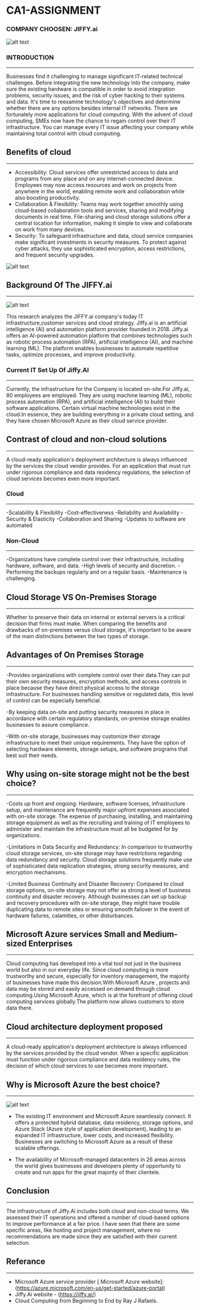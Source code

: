 # CA1-ASSIGNMENT 

### COMPANY CHOOSEN: JIFFY.ai 

![alt text]( https://encrypted-tbn0.gstatic.com/images?q=tbn:ANd9GcSFZvbWJ7kWjlKto5d2FqPg1n9jNgzoNjeYoKw0pZuX-n0DwuOWx0ODR4LZfnK6ihDz7rQ&usqp=CAU.png)

### **INTRODUCTION**
________________
Businesses find it challenging to manage significant IT-related technical challenges. Before integrating the new technology into the company, make sure the existing hardware is compatible in order to avoid integration problems, security issues, and the risk of cyber hacking to their systems and data. It's time to reexamine technology's objectives and determine whether there are any options besides internal IT networks. There are fortunately more applications for cloud computing. With the advent of cloud computing, SMEs now have the chance to regain control over their IT infrastructure. You can manage every IT issue affecting your company while maintaining total control with cloud computing.

## Benefits of cloud 
_____________________
- Accessibility: Cloud services offer unrestricted access to data and programs from any place and on any internet-connected device. Employees may now access resources 
  and work on projects from anywhere in the world, enabling remote work and collaboration while also boosting productivity.
- Collaboration & Flexibility: Teams may work together smoothly using cloud-based collaboration tools and services, sharing and modifying documents in real time. File-sharing and cloud storage solutions offer a central location for information, making it simple to view and collaborate on work from many devices.
- Security: To safeguard infrastructure and data, cloud service companies make significant investments in security measures. To protect against cyber attacks, they use sophisticated encryption, access restrictions, and frequent security upgrades. 
 

![alt text](https://tflive.wpenginepowered.com/wp-content/uploads/2020/01/benefits_of_cloud_computing.jpg)


## **Background Of The JIFFY.ai**
__________________________________
![alt text](https://static.crozdesk.com/web_app_library/providers/logos/000/008/508/box/jiffy.ai-1669210952-logo.png?1669210952.jpg)

This research analyzes the  JIFFY.ai company's  today IT infrastructure,customer services and cloud strategy. Jiffy.ai is an artificial intelligence (AI) and automation platform provider founded in 2018. Jiffy.ai offers an AI-powered automation platform that combines technologies such as robotic process automation (RPA), artificial intelligence (AI), and machine learning (ML). The platform enables businesses to automate repetitive tasks, optimize processes, and improve productivity.

### Current IT Set Up Of Jiffy.AI
______________________

Currently, the infrastructure for the Company is located on-site.For Jiffy.ai, 80 employees are employed. They are using machine learning (ML), robotic process automation (RPA), and artificial intelligence (AI) to build their software applications. Certain virtual machine technologies exist in the cloud.In essence, they are building everything in a private cloud setting, and they have chosen Microsoft Azure as their cloud service provider.

## Contrast of cloud and non-cloud solutions 
--------------------------------------------
A cloud-ready application's deployment architecture is always influenced by the services the cloud vendor provides. For an application that must run under rigorous compliance and data residency regulations, the selection of cloud services becomes even more important.

### Cloud
_________
-Scalability & Flexibility
-Cost-effectiveness
-Reliability and Availability
-Security & Elasticity
-Collaboration and Sharing
-Updates to software are automated

### Non-Cloud 
_____________
-Organizations have complete control over their infrastructure, including hardware, software, and data.
-High levels of security and discretion.
-Performing the backups regularly and on a regular basis.
-Maintenance is challenging.

## Cloud Storage VS On-Premises Storage 
__________________________________________
Whether to preserve their data on internal or external servers is a critical decision that firms must make. When comparing the benefits and drawbacks of on-premises versus cloud storage, it's important to be aware of the main distinctions between the two types of storage.

## Advantages of On Premises Storage 
-------------------------------------
-Provides organizations with complete control over their data.They can put their own security measures, encryption methods, and access controls in place because they have direct physical access to the storage infrastructure. For businesses handling sensitive or regulated data, this level of control can be especially beneficial.

-By keeping data on-site and putting security measures in place in accordance with certain regulatory standards, on-premise storage enables businesses to assure compliance.

-With on-site storage, businesses may customize their storage infrastructure to meet their unique requirements. They have the option of selecting hardware elements, storage setups, and software programs that best suit their needs. 

## Why using on-site storage might not be the best choice?
___________________________________________________________
-Costs up front and ongoing: Hardware, software licenses, infrastructure setup, and maintenance are frequently major upfront expenses associated with on-site storage. The expense of purchasing, installing, and maintaining storage equipment as well as the recruiting and training of IT employees to administer and maintain the infrastructure must all be budgeted for by organizations.

-Limitations in Data Security and Redundancy: In comparison to trustworthy cloud storage services, on-site storage may have restrictions regarding data redundancy and security. Cloud storage solutions frequently make use of sophisticated data replication strategies, strong security measures, and encryption mechanisms.

-Limited Business Continuity and Disaster Recovery: Compared to cloud storage options, on-site storage may not offer as strong a level of business continuity and disaster recovery. Although businesses can set up backup and recovery procedures with on-site storage, they might have trouble duplicating data to remote sites or ensuring smooth failover in the event of hardware failures, calamities, or other disturbances.

## Microsoft Azure services Small and Medium-sized Enterprises
_______________________________________________________________
Cloud computing has developed into a vital tool not just in the business world but also in our everyday life. Since cloud computing is more trustworthy and secure, especially for inventory management, the majority of businesses have made this decision.With Microsoft Azure , projects and data may be stored and easily accessed on demand through cloud computing.Using Microsoft Azure, which is at the forefront of offering cloud computing services globally.The platform now allows customers to store data there.

## Cloud architecture deployment proposed
__________________________________________

A cloud-ready application's deployment architecture is always influenced by the services provided by the cloud vendor. When a specific application must function under rigorous compliance and data residency rules, the decision of which cloud services to use becomes more important.

## Why is Microsoft Azure the best choice?
__________________________________________

![alt text](https://miro.medium.com/v2/resize:fit:828/format:webp/1*_sYB4ViOEBhnuHBjCg2f2g.png)

- The existing IT environment and Microsoft Azure seamlessly connect. It offers a protected hybrid database, data residency, storage options, and Azure Stack (Azure style of application development), leading to an expanded IT infrastructure, lower costs, and increased flexibility. Businesses are switching to Microsoft Azure as a result of these scalable offerings.
  
- The availability of Microsoft-managed datacenters in 26 areas across the world gives businesses and developers plenty of opportunity to create and run apps for the great majority of their clientele.

## Conclusion
______________

The infrastructure of Jiffy.Ai includes both cloud and non-cloud terms. We assessed their IT operations and offered a number of cloud-based options to improve performance at a fair price. I have seen that there are some specific areas, like hosting and project management, where no recommendations are made since they are satisfied with their current selection.

## Referance
______________

- Microsoft Azure service provider [ Microsoft Azure website]:(https://azure.microsoft.com/en-us/get-started/azure-portal)
- Jiffy.Ai website - (https://jiffy.ai/)
- Cloud Computing from Beginning to End by Ray J Rafaels.

  

  


